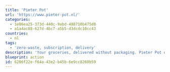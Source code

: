 ```yaml
---
title: 'Pieter Pot'
url: 'https://www.pieter-pot.nl/'
categories:
  - 1e06ea25-373d-440c-9abd-408710b475d0
  - a1a4ac88-627d-4bc7-a5b5-d3dcdc10cc43
countries:
  - nl
tags:
  - 'zero-waste, subscription, delivery'
description: 'Your groceries, delivered without packaging. Pieter Pot delivers your groceries with a cargo bike in beautiful glass jars in The Netherlands. Empty pot? Then we fill it again. This is how we make it fun and easy to do shopping without all those unnecessary (plastic) packaging. That''s nice, right?'
blueprint: action
id: 6286f22e-f64a-43e2-b45b-6e9cc8260b59
---
```

